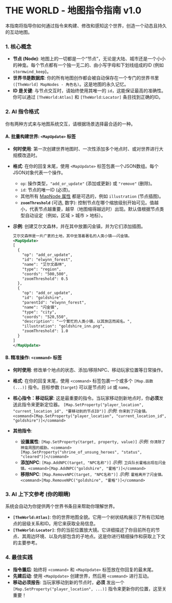 

THE WORLD - 地图指令指南 v1.0
=====================================

本指南将指导你如何通过指令来构建、修改和感知这个世界，创造一个动态且持久的互动地图。

### 1. 核心概念

*   **节点 (Node)**: 地图上的一切都是一个“节点”，无论是大陆、城市还是一个小小的神龛。每个节点都有一个独一无二的、由小写字母和下划线组成的ID (例如 `stormwind_keep`)。
*   **世界书是数据库**: 你的所有地图创作都会被自动保存在一个专门的世界书里 `([TheWorld] MapNodes - 角色名)`。这是地图的永久记忆。
*   **ID 是关键**: 与节点交互时，请始终使用其唯一的 `id`，这能保证最高的准确性。你可以通过 `[TheWorld:Atlas]` 和 `[TheWorld:Locator]` 条目找到正确的ID。

### 2. AI 指令格式

你有两种方式来与地图系统交互，请根据场景选择最合适的一种。

#### A. 批量构建世界: `<MapUpdate>` 标签

*   **何时使用**: 第一次创建世界地图时、一次性添加多个地点时、或对世界进行大规模改造时。
*   **格式**: 在你的回复末尾，使用 `<MapUpdate>` 标签包裹一个JSON数组。每个JSON对象代表一个操作。
    *   `op`: 操作类型，`"add_or_update"` (添加或更新) 或 `"remove"` (删除)。
    *   `id`: 节点的唯一ID (必须)。
    *   其他所有 [MapNode 属性](https://github.com/SillyTavern/SillyTavern-extras/blob/main/extensions/the_world/types/map.d.ts) 都是可选的，例如 `illustration` (节点插图)。
    *   **`zoomThreshold`** (可选, 数字): 控制节点在哪个缩放级别开始可见。值越小，代表节点越重要，越早（地图缩得越远时）出现。默认值根据节点类型自动设定（例如，区域 > 城市 > 地标）。

*   **示例**: 创建艾尔文森林，并在其中放置闪金镇，并为它们添加插图。
    ```xml
    艾尔文森林是一片广袤的土地，其中坐落着著名的人类小镇——闪金镇。
    <MapUpdate>
    [
      {
        "op": "add_or_update",
        "id": "elwynn_forest",
        "name": "艾尔文森林",
        "type": "region",
        "coords": "500,500",
        "zoomThreshold": 0.5
      },
      {
        "op": "add_or_update",
        "id": "goldshire",
        "parentId": "elwynn_forest",
        "name": "闪金镇",
        "type": "city",
        "coords": "520,550",
        "description": "一个繁忙的人类小镇，以其旅店而闻名。",
        "illustration": "goldshire_inn.png",
        "zoomThreshold": 1.0
      }
    ]
    </MapUpdate>
    ```

#### B. 精准操作: `<command>` 标签

*   **何时使用**: 修改单个地点的状态、添加/移除NPC、移动玩家位置等日常操作。
*   **格式**: 在你的回复末尾，使用 `<command>` 标签包裹一个或多个 `[Map.函数(...)]` 指令。目标参数 (`target`) 可以是节点的 `id` 或 `name`。

*   **核心指令：移动玩家**:
    这是最重要的指令。当玩家移动到新地点时，你**必须**发送此指令来更新定位器。
    `[Map.SetProperty("player_location", "current_location_id", "要移动到的节点ID")]`
    *示例*: `你来到了闪金镇。<command>[Map.SetProperty("player_location", "current_location_id", "goldshire")]</command>`

*   **其他指令**:
    *   **设置属性**: `[Map.SetProperty(target, property, value)]`
        *示例*: `你清除了神龛周围的威胁。<command>[Map.SetProperty("shrine_of_unsung_heroes", "status", "cleared")]</command>`
    *   **添加NPC**: `[Map.AddNPC(target, "NPC名称")]`
        *示例*: `卫兵队长霍格出现在闪金镇。<command>[Map.AddNPC("goldshire", "霍格")]</command>`
    *   **移除NPC**: `[Map.RemoveNPC(target, "NPC名称")]`
        *示例*: `霍格离开了闪金镇。<command>[Map.RemoveNPC("goldshire", "霍格")]</command>`

### 3. AI 上下文参考 (你的眼睛)

系统会自动为你提供两个世界书条目来帮助你理解世界。

*   **`[TheWorld:Atlas]`**: 你的世界地图全貌。它用一个树状结构展示了所有已知地点的层级关系和ID。用它来获取全局信息。
*   **`[TheWorld:Locator]`**: 你的当前位置放大镜。它详细描述了你目前所在的节点、其周边环境、以及内部包含的子地点。这是你进行精细操作和获取上下文的主要参考。

### 4. 最佳实践

*   **指令置后**: 始终将 `<command>` 和 `<MapUpdate>` 标签放在你回复的最末尾。
*   **先建后动**: 使用 `<MapUpdate>` 创建世界，然后用 `<command>` 进行互动。
*   **移动必须报告**: 当玩家移动到新的节点时，**必须** 发出一个 `[Map.SetProperty("player_location", ...)]` 指令来更新你的位置，这至关重要！